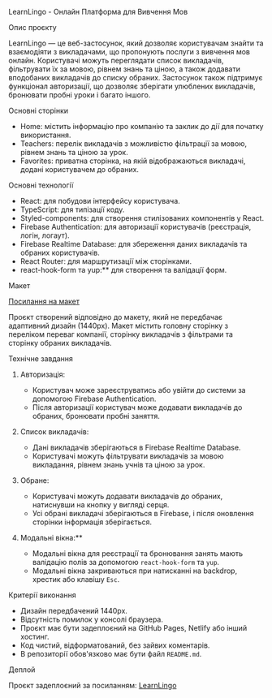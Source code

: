  LearnLingo - Онлайн Платформа для Вивчення Мов

 Опис проєкту

LearnLingo — це веб-застосунок, який дозволяє користувачам знайти та взаємодіяти з викладачами, що пропонують послуги з вивчення мов онлайн. Користувачі можуть переглядати список викладачів, фільтрувати їх за мовою, рівнем знань та ціною, а також додавати вподобаних викладачів до списку обраних. Застосунок також підтримує функціонал авторизації, що дозволяє зберігати улюблених викладачів, бронювати пробні уроки і багато іншого.

 Основні сторінки

- Home: містить інформацію про компанію та заклик до дії для початку використання.
- Teachers: перелік викладачів з можливістю фільтрації за мовою, рівнем знань та ціною за урок.
- Favorites: приватна сторінка, на якій відображаються викладачі, додані користувачем до обраних.

 Основні технології

- React: для побудови інтерфейсу користувача.
- TypeScript: для типізації коду.
- Styled-components: для створення стилізованих компонентів у React.
- Firebase Authentication: для авторизації користувачів (реєстрація, логін, логаут).
- Firebase Realtime Database: для збереження даних викладачів та обраних користувачів.
- React Router: для маршрутизації між сторінками.
- react-hook-form та yup:** для створення та валідації форм.

 Макет

[Посилання на макет](https://www.figma.com/file/dewf5jVviSTuWMMyU3d8Mc/%D0%9F%D0%B5%D1%82-%D0%BF%D1%80%D0%BE%Dє%D0%BA%D1%82-%D0%B4%D0%BB%D1%8F-%D0%9A%D0%A6?type=design&node-id=0-1&mode=design&t=jCmjSs9PeOjObYSc-0)

Проєкт створений відповідно до макету, який не передбачає адаптивний дизайн (1440px). Макет містить головну сторінку з переліком переваг компанії, сторінку викладачів з фільтрами та сторінку обраних викладачів.

 Технічне завдання

1. Авторизація:
   - Користувач може зареєструватись або увійти до системи за допомогою Firebase Authentication.
   - Після авторизації користувач може додавати викладачів до обраних, бронювати пробні заняття.

2. Список викладачів:
   - Дані викладачів зберігаються в Firebase Realtime Database.
   - Користувачі можуть фільтрувати викладачів за мовою викладання, рівнем знань учнів та ціною за урок.

3. Обране:
   - Користувачі можуть додавати викладачів до обраних, натиснувши на кнопку у вигляді серця.
   - Усі обрані викладачі зберігаються в Firebase, і після оновлення сторінки інформація зберігається.

4. Модальні вікна:**
   - Модальні вікна для реєстрації та бронювання занять мають валідацію полів за допомогою `react-hook-form` та `yup`.
   - Модальні вікна закриваються при натисканні на backdrop, хрестик або клавішу `Esc`.

 Критерії виконання

- Дизайн передбачений 1440px.
- Відсутність помилок у консолі браузера.
- Проєкт має бути задеплоєний на GitHub Pages, Netlify або інший хостинг.
- Код чистий, відформатований, без зайвих коментарів.
- В репозиторії обов'язково має бути файл `README.md`.

 Деплой

Проєкт задеплоєний за посиланням: [LearnLingo](https://lingua-tutors.vercel.app/)

